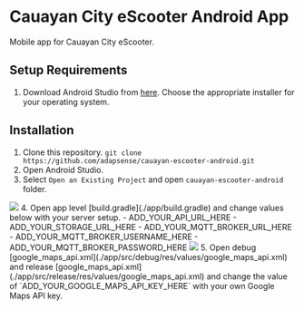 # Cauayan City eScooter Android App
Mobile app for Cauayan City eScooter.

## Setup Requirements
1. Download Android Studio from [here](https://developer.android.com/studio). Choose the appropriate installer for your operating system.

## Installation
1. Clone this repository.
```git clone https://github.com/adapsense/cauayan-escooter-android.git```
2. Open Android Studio.
3. Select `Open an Existing Project` and open `cauayan-escooter-android` folder.
<img src="./app/screenshots/01.png">
4. Open app level [build.gradle](./app/build.gradle) and change values below with your server setup.
- ADD_YOUR_API_URL_HERE
- ADD_YOUR_STORAGE_URL_HERE
- ADD_YOUR_MQTT_BROKER_URL_HERE
- ADD_YOUR_MQTT_BROKER_USERNAME_HERE
- ADD_YOUR_MQTT_BROKER_PASSWORD_HERE
<img src="./app/screenshots/02.png">
5. Open debug [google_maps_api.xml](./app/src/debug/res/values/google_maps_api.xml) and release [google_maps_api.xml](./app/src/release/res/values/google_maps_api.xml) and change the value of `ADD_YOUR_GOOGLE_MAPS_API_KEY_HERE` with your own Google Maps API key.